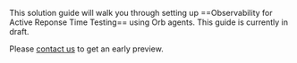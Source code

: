 This solution guide will walk you through setting up ==Observability for Active Reponse Time Testing== using Orb agents. This guide is currently in draft. 

Please [contact us](/contact#contact) to get an early preview.